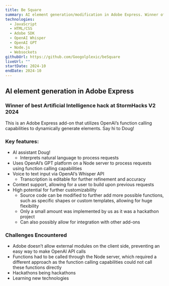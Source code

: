 ```yaml
---
title: Be Square
summary: AI element generation/modification in Adobe Express. Winner of best AI hack!
technologies:
  - JavaScript
  - HTML/CSS
  - Adobe SDK
  - OpenAI Whisper
  - OpenAI GPT
  - Node.js
  - Websockets
githubUrl: https://github.com/Googolplexic/beSquare
liveUrl: ""
startDate: 2024-10
endDate: 2024-10
---
```


## AI element generation in Adobe Express
### Winner of best Artificial Intelligence hack at StormHacks V2 2024

This is an Adobe Express add-on that utilizes OpenAI’s function calling capabilities to dynamically generate elements. Say hi to Doug!

### Key features:

- AI assistant Doug!
  - Interprets natural language to process requests
- Uses OpenAI’s GPT platform on a Node server to process requests using function calling capabilities 
- Voice to text input via OpenAI’s Whisper API
  - Transcription is editable for further refinement and accuracy
- Context support, allowing for a user to build upon previous requests
- High potential for further customizability
  - Source code can be modified to further add more possible functions, such as specific shapes or custom templates, allowing for huge flexibility
  - Only a small amount was implemented by us as it was a hackathon project
  - Can also possibly allow for integration with other add-ons 
 

### Challenges Encountered
- Adobe doesn’t allow external modules on the client side, preventing an easy way to make OpenAI API calls
- Functions had to be called through the Node server, which required a different approach as the function calling capabilities could not call these functions directly 
- Hackathons being hackathons
- Learning new technologies